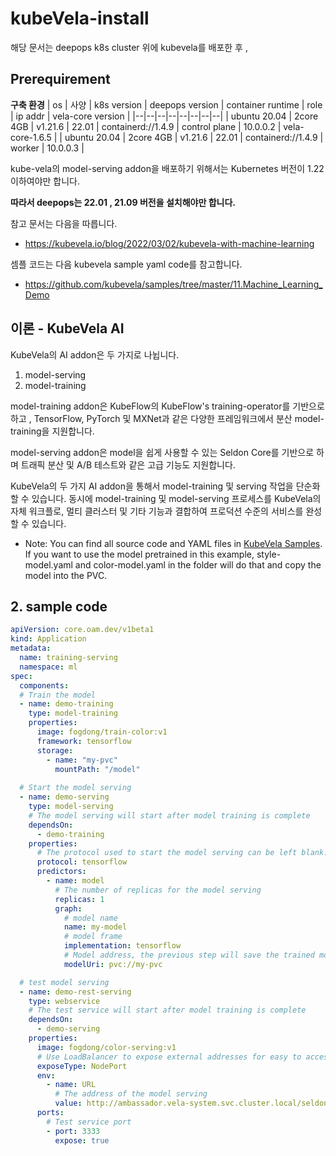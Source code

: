 # kubeVela-install
해당 문서는 deepops k8s cluster 위에 kubevela를 배포한 후 , 

## Prerequirement

**구축 환경**
| os | 사양 | k8s version | deepops version | container runtime | role | ip addr | vela-core version |
|--|--|--|--|--|--|--|--|
| ubuntu 20.04 | 2core 4GB | v1.21.6 | 22.01 | containerd://1.4.9 | control plane | 10.0.0.2 | vela-core-1.6.5 |
| ubuntu 20.04 | 2core 4GB | v1.21.6 | 22.01 | containerd://1.4.9 | worker | 10.0.0.3 |

kube-vela의 model-serving addon을 배포하기 위해서는 Kubernetes 버전이 1.22 이하여야만 합니다.

**따라서 deepops는 22.01 , 21.09 버전을 설치해야만 합니다.**

참고 문서는 다음을 따릅니다.
- https://kubevela.io/blog/2022/03/02/kubevela-with-machine-learning

셈플 코드는 다음 kubevela sample yaml code를 참고합니다.
- https://github.com/kubevela/samples/tree/master/11.Machine_Learning_Demo

## 이론 - KubeVela AI
KubeVela의 AI addon은 두 가지로 나뉩니다.
1. model-serving
2. model-training

model-training addon은 KubeFlow의 KubeFlow's training-operator를 기반으로 하고 , TensorFlow, PyTorch 및 MXNet과 같은 다양한 프레임워크에서 분산 model-training을 지원합니다.

model-serving addon은 model을 쉽게 사용할 수 있는 Seldon Core를 기반으로 하며 트래픽 분산 및 A/B 테스트와 같은 고급 기능도 지원합니다.

KubeVela의 두 가지 AI addon을 통해서 model-training 및 serving 작업을 단순화 할 수 있습니다.
동시에 model-training 및 model-serving 프로세스를 KubeVela의 자체 워크플로, 멀티 클러스터 및 기타 기능과 결합하여 프로덕션 수준의 서비스를 완성할 수 있습니다.

- Note: You can find all source code and YAML files in [KubeVela Samples](https://github.com/kubevela/samples/tree/master/11.Machine_Learning_Demo). If you want to use the model pretrained in this example, style-model.yaml and color-model.yaml in the folder will do that and copy the model into the PVC.

## 2. sample code
```yaml
apiVersion: core.oam.dev/v1beta1
kind: Application
metadata:
  name: training-serving
  namespace: ml
spec:
  components:
  # Train the model
  - name: demo-training
    type: model-training
    properties:
      image: fogdong/train-color:v1
      framework: tensorflow
      storage:
        - name: "my-pvc"
          mountPath: "/model"
  
  # Start the model serving
  - name: demo-serving
    type: model-serving
    # The model serving will start after model training is complete
    dependsOn:
      - demo-training
    properties:
      # The protocol used to start the model serving can be left blank. By default, seldon's own protocol is used.
      protocol: tensorflow
      predictors:
        - name: model
          # The number of replicas for the model serving
          replicas: 1
          graph:
            # model name
            name: my-model
            # model frame
            implementation: tensorflow
            # Model address, the previous step will save the trained model to the pvc of my-pvc, so specify the address of the model through pvc://my-pvc
            modelUri: pvc://my-pvc

  # test model serving
  - name: demo-rest-serving
    type: webservice
    # The test service will start after model training is complete
    dependsOn:
      - demo-serving
    properties:
      image: fogdong/color-serving:v1
      # Use LoadBalancer to expose external addresses for easy to access
      exposeType: NodePort 
      env:
        - name: URL
          # The address of the model serving
          value: http://ambassador.vela-system.svc.cluster.local/seldon/default/demo-serving/v1/models/my-model:predict
      ports:
        # Test service port
        - port: 3333
          expose: true
```